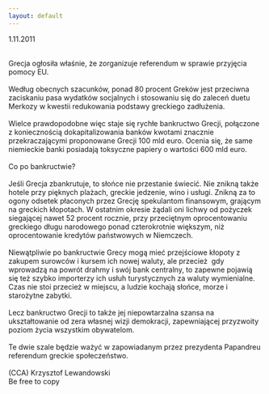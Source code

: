 ```yaml
---
layout: default
---
```


<!--86-->
1.11.2011<div><br></div><div>Grecja ogłosiła właśnie, że zorganizuje referendum w sprawie przyjęcia pomocy EU.</div><div><br></div><div>Według obecnych szacunków, ponad 80 procent Greków jest przeciwna zaciskaniu pasa wydatków socjalnych i stosowaniu się do zaleceń duetu Merkozy w kwestii redukowania podstawy greckiego zadłużenia.</div><div><br></div><div>Wielce prawdopodobne więc staje się rychłe bankructwo Grecji, połączone z koniecznością dokapitalizowania banków kwotami znacznie przekraczającymi proponowane Grecji 100 mld euro. Ocenia się, że same niemieckie banki posiadają toksyczne papiery o wartości 600 mld euro.</div><div><br></div><div>Co po bankructwie?</div><div><br></div><div>Jeśli Grecja zbankrutuje, to słońce nie przestanie świecić. Nie znikną także hotele przy pięknych plażach, greckie jedzenie, wino i usługi. Znikną za to ogony odsetek płaconych przez Grecję spekulantom finansowym, grającym na greckich kłopotach. W ostatnim okresie żądali oni lichwy od pożyczek siegającej nawet 52 procent rocznie, przy przeciętnym oprocentowaniu greckiego długu narodowego ponad czterokrotnie większym, niż oprocentowanie kredytów państwowych w Niemczech.</div><div><br></div><div>Niewątpliwie po bankructwie Grecy mogą mieć przejściowe kłopoty z zakupem surowców i kursem ich nowej waluty, ale przecież &nbsp;gdy wprowadzą na powrót drahmy i swój bank centralny, to zapewne pojawią się też szybko importerzy ich usłuh turystycznych za waluty wymienialne. Czas nie stoi przecież w miejscu, a ludzie kochają słońce, morze i starożytne zabytki.</div><div><br></div><div>Lecz bankructwo Grecji to także jej niepowtarzalna szansa na ukształtowanie od zera własnej wizji demokracji, zapewniającej przyzwoity poziom życia wszystkim obywatelom.&nbsp;</div><div><br></div><div>Te dwie szale będzie ważyć w zapowiadanym przez prezydenta Papandreu referendum greckie społeczeństwo.</div><div><br></div><div>(CCA) Krzysztof Lewandowski</div><div>Be free to copy</div><div><br></div>